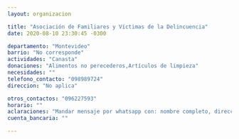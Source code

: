 ```yaml
---
layout: organizacion

title: "Asociación de Familiares y Víctimas de la Delincuencia"
date: 2020-08-10 23:30:45 -0300

departamento: "Montevideo"
barrio: "No corresponde"
actividades: "Canasta"
donaciones: "Alimentos no perecederos,Artículos de limpieza"
necesidades: ""
telefono_contacto: "098989724"
direccion: "No aplica"

otros_contactos: "096227593"
horario: ""
aclaraciones: "Mandar mensaje por whatsapp con: nombre completo, dirección, barrio, donación a realizar, días y horarios a retirar."
cuenta_bancaria: ""

---
```

